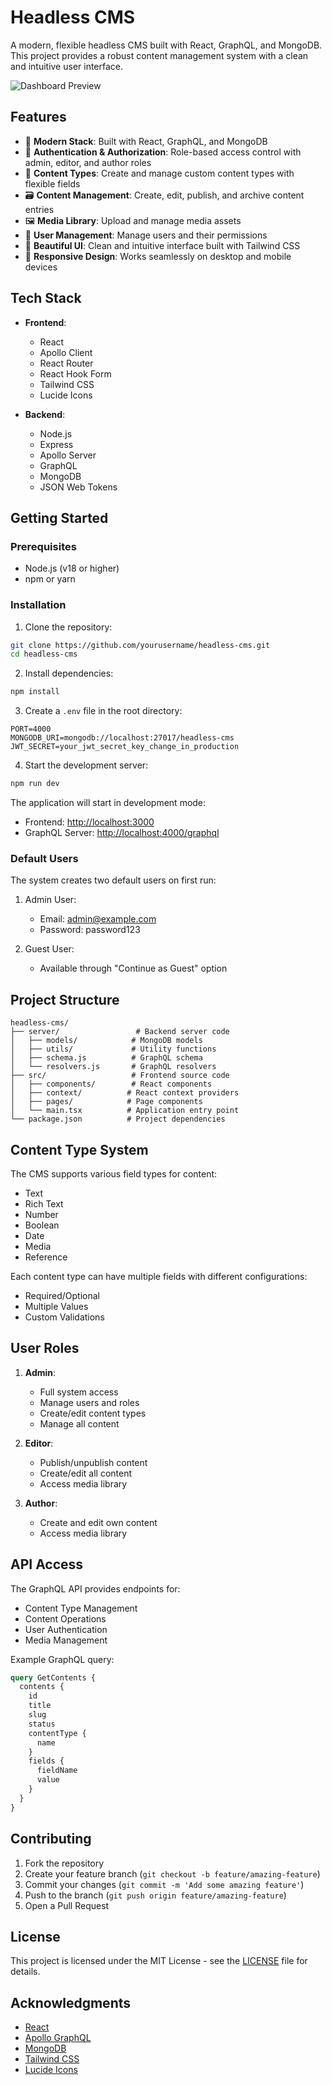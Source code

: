 # Headless CMS

A modern, flexible headless CMS built with React, GraphQL, and MongoDB. This project provides a robust content management system with a clean and intuitive user interface.

![Dashboard Preview](https://images.unsplash.com/photo-1507842217343-583bb7270b66?w=1200&h=600&fit=crop&crop=edges)

## Features

- 🚀 **Modern Stack**: Built with React, GraphQL, and MongoDB
- 🔐 **Authentication & Authorization**: Role-based access control with admin, editor, and author roles
- 📝 **Content Types**: Create and manage custom content types with flexible fields
- 🗃️ **Content Management**: Create, edit, publish, and archive content entries
- 🖼️ **Media Library**: Upload and manage media assets
- 👥 **User Management**: Manage users and their permissions
- 🎨 **Beautiful UI**: Clean and intuitive interface built with Tailwind CSS
- 📱 **Responsive Design**: Works seamlessly on desktop and mobile devices

## Tech Stack

- **Frontend**:
  - React
  - Apollo Client
  - React Router
  - React Hook Form
  - Tailwind CSS
  - Lucide Icons

- **Backend**:
  - Node.js
  - Express
  - Apollo Server
  - GraphQL
  - MongoDB
  - JSON Web Tokens

## Getting Started

### Prerequisites

- Node.js (v18 or higher)
- npm or yarn

### Installation

1. Clone the repository:
```bash
git clone https://github.com/yourusername/headless-cms.git
cd headless-cms
```

2. Install dependencies:
```bash
npm install
```

3. Create a `.env` file in the root directory:
```env
PORT=4000
MONGODB_URI=mongodb://localhost:27017/headless-cms
JWT_SECRET=your_jwt_secret_key_change_in_production
```

4. Start the development server:
```bash
npm run dev
```

The application will start in development mode:
- Frontend: [http://localhost:3000](http://localhost:3000)
- GraphQL Server: [http://localhost:4000/graphql](http://localhost:4000/graphql)

### Default Users

The system creates two default users on first run:

1. Admin User:
   - Email: admin@example.com
   - Password: password123

2. Guest User:
   - Available through "Continue as Guest" option

## Project Structure

```
headless-cms/
├── server/                 # Backend server code
│   ├── models/            # MongoDB models
│   ├── utils/             # Utility functions
│   ├── schema.js          # GraphQL schema
│   └── resolvers.js       # GraphQL resolvers
├── src/                   # Frontend source code
│   ├── components/        # React components
│   ├── context/          # React context providers
│   ├── pages/            # Page components
│   └── main.tsx          # Application entry point
└── package.json          # Project dependencies
```

## Content Type System

The CMS supports various field types for content:
- Text
- Rich Text
- Number
- Boolean
- Date
- Media
- Reference

Each content type can have multiple fields with different configurations:
- Required/Optional
- Multiple Values
- Custom Validations

## User Roles

1. **Admin**:
   - Full system access
   - Manage users and roles
   - Create/edit content types
   - Manage all content

2. **Editor**:
   - Publish/unpublish content
   - Create/edit all content
   - Access media library

3. **Author**:
   - Create and edit own content
   - Access media library

## API Access

The GraphQL API provides endpoints for:
- Content Type Management
- Content Operations
- User Authentication
- Media Management

Example GraphQL query:
```graphql
query GetContents {
  contents {
    id
    title
    slug
    status
    contentType {
      name
    }
    fields {
      fieldName
      value
    }
  }
}
```

## Contributing

1. Fork the repository
2. Create your feature branch (`git checkout -b feature/amazing-feature`)
3. Commit your changes (`git commit -m 'Add some amazing feature'`)
4. Push to the branch (`git push origin feature/amazing-feature`)
5. Open a Pull Request

## License

This project is licensed under the MIT License - see the [LICENSE](LICENSE) file for details.

## Acknowledgments

- [React](https://reactjs.org/)
- [Apollo GraphQL](https://www.apollographql.com/)
- [MongoDB](https://www.mongodb.com/)
- [Tailwind CSS](https://tailwindcss.com/)
- [Lucide Icons](https://lucide.dev/)

